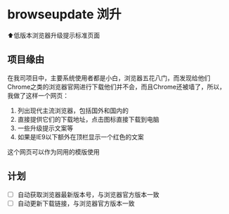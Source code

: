 # browseupdate 浏升
:arrow_up:低版本浏览器升级提示标准页面

## 项目缘由
在我司项目中，主要系统使用者都是小白，浏览器五花八门，而发现给他们Chrome之类的浏览器官网进行下载他们并不会，而且Chrome还被墙了，所以，我做了这样一个网页：

1. 列出现代主流浏览器，包括国外和国内的
2. 直接提供它们的下载地址，点击图标直接下载到电脑
3. 一些升级提示文案等
4. 如果是IE9以下额外在顶栏显示一个红色的文案

这个网页可以作为同用的模版使用

## 计划  
- [ ] 自动获取浏览器最新版本号，与浏览器官方版本一致  
- [ ] 自动更新下载链接，与浏览器官方版本一致
